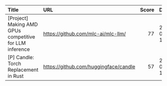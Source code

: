 | Title                                                   | URL                                   |   Score | Date                |
|:--------------------------------------------------------|:--------------------------------------|--------:|:--------------------|
| [Project] Making AMD GPUs competitive for LLM inference | https://github.com/mlc-ai/mlc-llm/    |      77 | 2023-08-09 17:11:17 |
| [P] Candle: Torch Replacement in Rust                   | https://github.com/huggingface/candle |      57 | 2023-08-08 15:58:25 |
